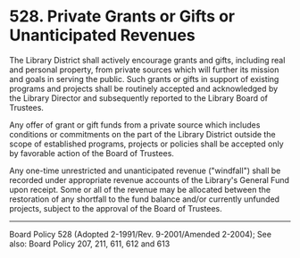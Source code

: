 # 528. Private Grants or Gifts or Unanticipated Revenues

The Library District shall actively encourage grants and gifts, including real and personal property, from private sources which will further its mission and goals in serving the public. Such grants or gifts in support of existing programs and projects shall be routinely accepted and acknowledged by the Library Director and subsequently reported to the Library Board of Trustees.

Any offer of grant or gift funds from a private source which includes conditions or commitments on the part of the Library District outside the scope of established programs, projects or policies shall be accepted only by favorable action of the Board of Trustees.

Any one-time unrestricted and unanticipated revenue ("windfall") shall be recorded under appropriate revenue accounts of the Library's General Fund upon receipt. Some or all of the revenue may be allocated between the restoration of any shortfall to the fund balance and/or currently unfunded projects, subject to the approval of the Board of Trustees.

---

Board Policy 528 (Adopted 2-1991/Rev. 9-2001/Amended 2-2004); See also: Board Policy 207, 211, 611, 612 and 613
